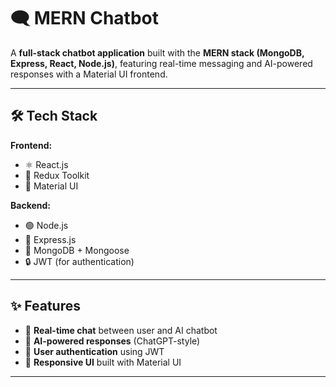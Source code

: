 # 🗨️ MERN Chatbot

A **full-stack chatbot application** built with the **MERN stack (MongoDB, Express, React, Node.js)**, featuring real-time messaging and AI-powered responses with a Material UI frontend.

---

## 🛠️ Tech Stack

**Frontend:**  
- ⚛️ React.js  
- 🧩 Redux Toolkit  
- 🎨 Material UI  

**Backend:**  
- 🟢 Node.js  
- 🚂 Express.js  
- 🍃 MongoDB + Mongoose    
- 🔒 JWT (for authentication)

---

## ✨ Features

- 💬 **Real-time chat** between user and AI chatbot  
- 🤖 **AI-powered responses** (ChatGPT-style)    
- 🔐 **User authentication** using JWT  
- 📱 **Responsive UI** built with Material UI  

---

